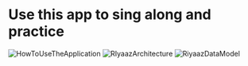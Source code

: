 # Use this app to sing along and practice
![HowToUseTheApplication](https://user-images.githubusercontent.com/86947073/193447206-2067d705-6136-45b4-911e-80fb60950704.png)
![RIyaazArchitecture](https://user-images.githubusercontent.com/86947073/193448013-9c861c48-4730-49f4-a191-cac78419481b.png)
![RiyaazDataModel](https://user-images.githubusercontent.com/86947073/193447360-77ca6ae2-2925-4bfc-aab1-b7885ec6b62a.png)
